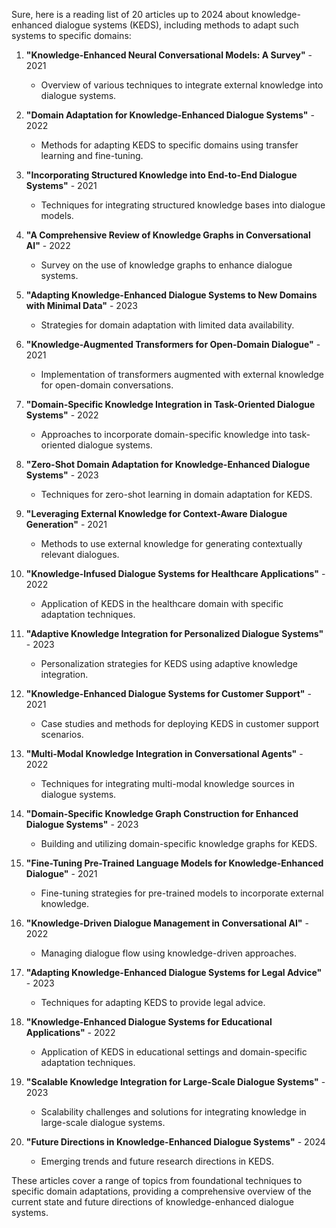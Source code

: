Sure, here is a reading list of 20 articles up to 2024 about knowledge-enhanced dialogue systems (KEDS), including methods to adapt such systems to specific domains:

1. **"Knowledge-Enhanced Neural Conversational Models: A Survey"** - 2021
   - Overview of various techniques to integrate external knowledge into dialogue systems.

2. **"Domain Adaptation for Knowledge-Enhanced Dialogue Systems"** - 2022
   - Methods for adapting KEDS to specific domains using transfer learning and fine-tuning.

3. **"Incorporating Structured Knowledge into End-to-End Dialogue Systems"** - 2021
   - Techniques for integrating structured knowledge bases into dialogue models.

4. **"A Comprehensive Review of Knowledge Graphs in Conversational AI"** - 2022
   - Survey on the use of knowledge graphs to enhance dialogue systems.

5. **"Adapting Knowledge-Enhanced Dialogue Systems to New Domains with Minimal Data"** - 2023
   - Strategies for domain adaptation with limited data availability.

6. **"Knowledge-Augmented Transformers for Open-Domain Dialogue"** - 2021
   - Implementation of transformers augmented with external knowledge for open-domain conversations.

7. **"Domain-Specific Knowledge Integration in Task-Oriented Dialogue Systems"** - 2022
   - Approaches to incorporate domain-specific knowledge into task-oriented dialogue systems.

8. **"Zero-Shot Domain Adaptation for Knowledge-Enhanced Dialogue Systems"** - 2023
   - Techniques for zero-shot learning in domain adaptation for KEDS.

9. **"Leveraging External Knowledge for Context-Aware Dialogue Generation"** - 2021
   - Methods to use external knowledge for generating contextually relevant dialogues.

10. **"Knowledge-Infused Dialogue Systems for Healthcare Applications"** - 2022
    - Application of KEDS in the healthcare domain with specific adaptation techniques.

11. **"Adaptive Knowledge Integration for Personalized Dialogue Systems"** - 2023
    - Personalization strategies for KEDS using adaptive knowledge integration.

12. **"Knowledge-Enhanced Dialogue Systems for Customer Support"** - 2021
    - Case studies and methods for deploying KEDS in customer support scenarios.

13. **"Multi-Modal Knowledge Integration in Conversational Agents"** - 2022
    - Techniques for integrating multi-modal knowledge sources in dialogue systems.

14. **"Domain-Specific Knowledge Graph Construction for Enhanced Dialogue Systems"** - 2023
    - Building and utilizing domain-specific knowledge graphs for KEDS.

15. **"Fine-Tuning Pre-Trained Language Models for Knowledge-Enhanced Dialogue"** - 2021
    - Fine-tuning strategies for pre-trained models to incorporate external knowledge.

16. **"Knowledge-Driven Dialogue Management in Conversational AI"** - 2022
    - Managing dialogue flow using knowledge-driven approaches.

17. **"Adapting Knowledge-Enhanced Dialogue Systems for Legal Advice"** - 2023
    - Techniques for adapting KEDS to provide legal advice.

18. **"Knowledge-Enhanced Dialogue Systems for Educational Applications"** - 2022
    - Application of KEDS in educational settings and domain-specific adaptation techniques.

19. **"Scalable Knowledge Integration for Large-Scale Dialogue Systems"** - 2023
    - Scalability challenges and solutions for integrating knowledge in large-scale dialogue systems.

20. **"Future Directions in Knowledge-Enhanced Dialogue Systems"** - 2024
    - Emerging trends and future research directions in KEDS.

These articles cover a range of topics from foundational techniques to specific domain adaptations, providing a comprehensive overview of the current state and future directions of knowledge-enhanced dialogue systems.